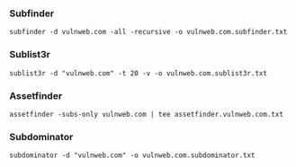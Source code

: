 ### Subfinder

```
subfinder -d vulnweb.com -all -recursive -o vulnweb.com.subfinder.txt
```

### Sublist3r

```
sublist3r -d "vulnweb.com" -t 20 -v -o vulnweb.com.sublist3r.txt
```

### Assetfinder

```
assetfinder -subs-only vulnweb.com | tee assetfinder.vulnweb.com.txt
```

### Subdominator

```
subdominator -d "vulnweb.com" -o vulnweb.com.subdominator.txt
```
